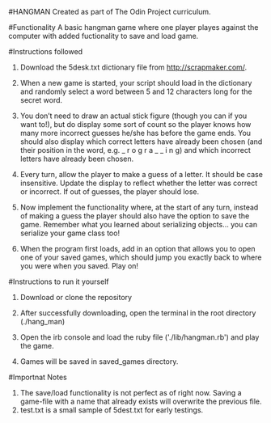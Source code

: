 #HANGMAN
     Created as part of The Odin Project curriculum.

#Functionality
     A basic hangman game where one player playes against the computer with added
     fuctionality to save and load game.

#Instructions followed
  1. Download the 5desk.txt dictionary file from http://scrapmaker.com/.
    
  2. When a new game is started, your script should load in the dictionary and 
     randomly select a word between 5 and 12 characters long for the secret word.
    
  3. You don’t need to draw an actual stick figure (though you can if you want
     to!), but do display some sort of count so the player knows how many more
     incorrect guesses he/she has before the game ends. You should also display
     which correct letters have already been chosen (and their position in the word,
     e.g. _ r o g r a _ _ i n g) and which incorrect letters have already been chosen.
  
  4. Every turn, allow the player to make a guess of a letter. It should be case insensitive.
     Update the display to reflect whether the letter was correct or incorrect. If out of
     guesses, the player should lose.
  
  5. Now implement the functionality where, at the start of any turn, instead of making a 
     guess the player should also have the option to save the game. Remember what you learned
     about serializing objects… you can serialize your game class too!
  
  6. When the program first loads, add in an option that allows you to open one of your saved
     games, which should jump you exactly back to where you were when you saved. Play on!

#Instructions to run it yourself
  1. Download or clone the repository

  2. After successfully downloading, open the terminal in the root directory (./hang_man)

  3. Open the irb console and load the ruby file ('./lib/hangman.rb') and play the game.

  4. Games will be saved in saved_games directory.

#Importnat Notes
  1. The save/load functionality is not perfect as of right now.
     Saving a game-file with a name that already exists will overwrite the previous file.
  2. test.txt is a small sample of 5dest.txt for early testings.

